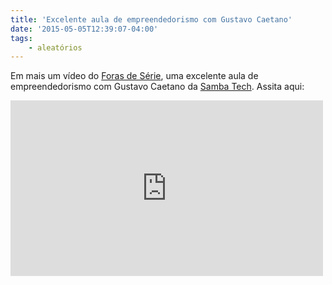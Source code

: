 ```yaml
---
title: 'Excelente aula de empreendedorismo com Gustavo Caetano'
date: '2015-05-05T12:39:07-04:00'
tags:
    - aleatórios
---
```


Em mais um vídeo do [Foras de Série](http://www.forasdeserie.com/), uma excelente aula de empreendedorismo com Gustavo Caetano da [Samba Tech](http://sambatech.com). Assita aqui:

<iframe allowfullscreen="" frameborder="0" height="281" loading="lazy" src="https://www.youtube.com/embed/rFP90504o4U?feature=oembed" width="500"></iframe>
